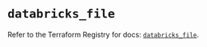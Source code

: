 # `databricks_file`

Refer to the Terraform Registry for docs: [`databricks_file`](https://registry.terraform.io/providers/databricks/databricks/1.54.0/docs/resources/file).
